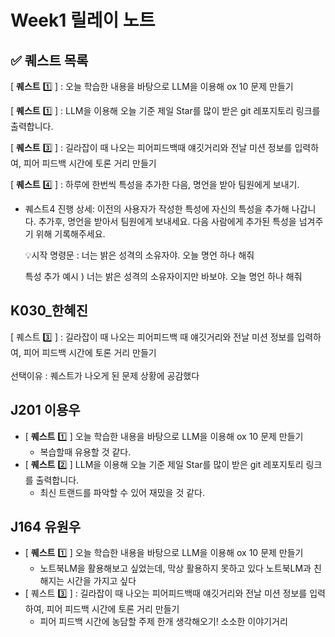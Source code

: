 # **Week1 릴레이 노트**

## ✅ 퀘스트 목록

[ **퀘스트** 1️⃣ ] : 오늘 학습한 내용을 바탕으로 LLM을 이용해 ox 10 문제 만들기

[ **퀘스트** 1️⃣ ] : LLM을 이용해 오늘 기준 제일 Star를 많이 받은 git 레포지토리 링크를 출력합니다.

[ **퀘스트** 3️⃣ ] : 길라잡이 때 나오는 피어피드백때 얘깃거리와 전날 미션 정보를 입력하여, 피어 피드백 시간에 토론 거리 만들기

[ **퀘스트** 4️⃣ ] : 하루에 한번씩 특성을 추가한 다음, 명언을 받아 팀원에게 보내기.

- 퀘스트4 진행 상세: 이전의 사용자가 작성한 특성에 자신의 특성을 추가해 나갑니다. 추가후, 명언을 받아서 팀원에게 보내세요. 다음 사람에게 추가된 특성을 넘겨주기 위해 기록해주세요.
    
    💡시작 명령문 : 너는 밝은 성격의 소유자야. 오늘 명언 하나 해줘 
    
    특성 추가 예시 ) 너는 밝은 성격의 소유자이지만 바보야. 오늘 명언 하나 해줘

## K030_한혜진

[ 퀘스트 3️⃣ ] : 길라잡이 때 나오는 피어피드백 때 얘깃거리와 전날 미션 정보를 입력하여, 피어 피드백 시간에 토론 거리 만들기  
<br>
선택이유 : 퀘스트가 나오게 된 문제 상황에 공감했다  

## J201 이용우
- [ **퀘스트** 1️⃣ ]  오늘 학습한 내용을 바탕으로 LLM을 이용해 ox 10 문제 만들기
    + 복습할때 유용할 것 같다.
- [ **퀘스트** 2️⃣ ] LLM을 이용해 오늘 기준 제일 Star를 많이 받은 git 레포지토리 링크를 출력합니다.
    + 최신 트랜드를 파악할 수 있어 재밌을 것 같다.


## J164 유원우
- [ **퀘스트** 1️⃣ ]  오늘 학습한 내용을 바탕으로 LLM을 이용해 ox 10 문제 만들기
    - 노트북LM을 활용해보고 싶었는데, 막상 활용하지 못하고 있다 노트북LM과 친해지는 시간을 가지고 싶다
- [ 퀘스트 3️⃣ ] : 길라잡이 때 나오는 피어피드백때 얘깃거리와 전날 미션 정보를 입력하여, 피어 피드백 시간에 토론 거리 만들기
    - 피어 피드백 시간에 농담할 주제 한개 생각해오기! 소소한 이야기거리
